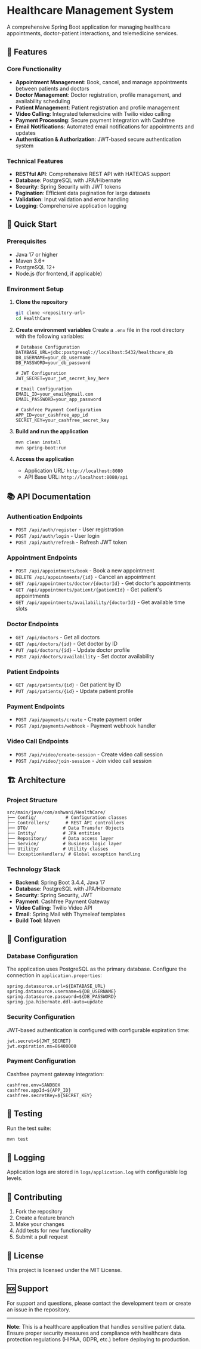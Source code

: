 # Healthcare Management System

A comprehensive Spring Boot application for managing healthcare appointments, doctor-patient interactions, and telemedicine services.

## 🏥 Features

### Core Functionality
- **Appointment Management**: Book, cancel, and manage appointments between patients and doctors
- **Doctor Management**: Doctor registration, profile management, and availability scheduling
- **Patient Management**: Patient registration and profile management
- **Video Calling**: Integrated telemedicine with Twilio video calling
- **Payment Processing**: Secure payment integration with Cashfree
- **Email Notifications**: Automated email notifications for appointments and updates
- **Authentication & Authorization**: JWT-based secure authentication system

### Technical Features
- **RESTful API**: Comprehensive REST API with HATEOAS support
- **Database**: PostgreSQL with JPA/Hibernate
- **Security**: Spring Security with JWT tokens
- **Pagination**: Efficient data pagination for large datasets
- **Validation**: Input validation and error handling
- **Logging**: Comprehensive application logging

## 🚀 Quick Start

### Prerequisites
- Java 17 or higher
- Maven 3.6+
- PostgreSQL 12+
- Node.js (for frontend, if applicable)

### Environment Setup

1. **Clone the repository**
   ```bash
   git clone <repository-url>
   cd HealthCare
   ```

2. **Create environment variables**
   Create a `.env` file in the root directory with the following variables:
   ```env
   # Database Configuration
   DATABASE_URL=jdbc:postgresql://localhost:5432/healthcare_db
   DB_USERNAME=your_db_username
   DB_PASSWORD=your_db_password
   
   # JWT Configuration
   JWT_SECRET=your_jwt_secret_key_here
   
   # Email Configuration
   EMAIL_ID=your_email@gmail.com
   EMAIL_PASSWORD=your_app_password
   
   # Cashfree Payment Configuration
   APP_ID=your_cashfree_app_id
   SECRET_KEY=your_cashfree_secret_key
   ```

3. **Build and run the application**
   ```bash
   mvn clean install
   mvn spring-boot:run
   ```

4. **Access the application**
   - Application URL: `http://localhost:8080`
   - API Base URL: `http://localhost:8080/api`

## 📚 API Documentation

### Authentication Endpoints
- `POST /api/auth/register` - User registration
- `POST /api/auth/login` - User login
- `POST /api/auth/refresh` - Refresh JWT token

### Appointment Endpoints
- `POST /api/appointments/book` - Book a new appointment
- `DELETE /api/appointments/{id}` - Cancel an appointment
- `GET /api/appointments/doctor/{doctorId}` - Get doctor's appointments
- `GET /api/appointments/patient/{patientId}` - Get patient's appointments
- `GET /api/appointments/availability/{doctorId}` - Get available time slots

### Doctor Endpoints
- `GET /api/doctors` - Get all doctors
- `GET /api/doctors/{id}` - Get doctor by ID
- `PUT /api/doctors/{id}` - Update doctor profile
- `POST /api/doctors/availability` - Set doctor availability

### Patient Endpoints
- `GET /api/patients/{id}` - Get patient by ID
- `PUT /api/patients/{id}` - Update patient profile

### Payment Endpoints
- `POST /api/payments/create` - Create payment order
- `POST /api/payments/webhook` - Payment webhook handler

### Video Call Endpoints
- `POST /api/video/create-session` - Create video call session
- `POST /api/video/join-session` - Join video call session

## 🏗️ Architecture

### Project Structure
```
src/main/java/com/ashwani/HealthCare/
├── Config/           # Configuration classes
├── Controllers/      # REST API controllers
├── DTO/             # Data Transfer Objects
├── Entity/          # JPA entities
├── Repository/      # Data access layer
├── Service/         # Business logic layer
├── Utility/         # Utility classes
└── ExceptionHandlers/ # Global exception handling
```

### Technology Stack
- **Backend**: Spring Boot 3.4.4, Java 17
- **Database**: PostgreSQL with JPA/Hibernate
- **Security**: Spring Security, JWT
- **Payment**: Cashfree Payment Gateway
- **Video Calling**: Twilio Video API
- **Email**: Spring Mail with Thymeleaf templates
- **Build Tool**: Maven

## 🔧 Configuration

### Database Configuration
The application uses PostgreSQL as the primary database. Configure the connection in `application.properties`:

```properties
spring.datasource.url=${DATABASE_URL}
spring.datasource.username=${DB_USERNAME}
spring.datasource.password=${DB_PASSWORD}
spring.jpa.hibernate.ddl-auto=update
```

### Security Configuration
JWT-based authentication is configured with configurable expiration time:

```properties
jwt.secret=${JWT_SECRET}
jwt.expiration.ms=86400000
```

### Payment Configuration
Cashfree payment gateway integration:

```properties
cashfree.env=SANDBOX
cashfree.appId=${APP_ID}
cashfree.secretKey=${SECRET_KEY}
```

## 🧪 Testing

Run the test suite:
```bash
mvn test
```

## 📝 Logging

Application logs are stored in `logs/application.log` with configurable log levels.

## 🤝 Contributing

1. Fork the repository
2. Create a feature branch
3. Make your changes
4. Add tests for new functionality
5. Submit a pull request

## 📄 License

This project is licensed under the MIT License.

## 🆘 Support

For support and questions, please contact the development team or create an issue in the repository.

---

**Note**: This is a healthcare application that handles sensitive patient data. Ensure proper security measures and compliance with healthcare data protection regulations (HIPAA, GDPR, etc.) before deploying to production.